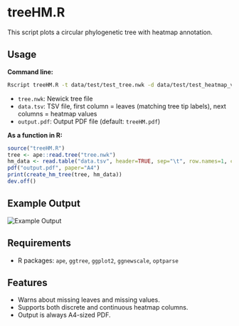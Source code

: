 # treeHM.R

This script plots a circular phylogenetic tree with heatmap annotation.

## Usage

**Command line:**
```sh
Rscript treeHM.R -t data/test/test_tree.nwk -d data/test/test_heatmap_values.tsv -o data/test/test_output.pdf
```
- `tree.nwk`: Newick tree file
- `data.tsv`: TSV file, first column = leaves (matching tree tip labels), next columns = heatmap values
- `output.pdf`: Output PDF file (default: `treeHM.pdf`)

**As a function in R:**
```r
source("treeHM.R")
tree <- ape::read.tree("tree.nwk")
hm_data <- read.table("data.tsv", header=TRUE, sep="\t", row.names=1, check.names=FALSE)
pdf("output.pdf", paper="A4")
print(create_hm_tree(tree, hm_data))
dev.off()
```

## Example Output

![Example Output](data/example1.png)

## Requirements

- R packages: `ape`, `ggtree`, `ggplot2`, `ggnewscale`, `optparse`

## Features

- Warns about missing leaves and missing values.
- Supports both discrete and continuous heatmap columns.
- Output is always A4-sized PDF.
